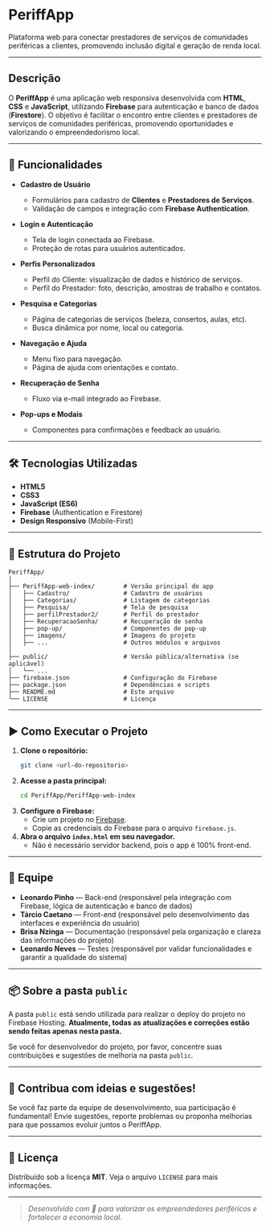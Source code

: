 # PeriffApp

Plataforma web para conectar prestadores de serviços de comunidades periféricas a clientes, promovendo inclusão digital e geração de renda local.

---

## Descrição

O **PeriffApp** é uma aplicação web responsiva desenvolvida com **HTML**, **CSS** e **JavaScript**, utilizando **Firebase** para autenticação e banco de dados (**Firestore**). O objetivo é facilitar o encontro entre clientes e prestadores de serviços de comunidades periféricas, promovendo oportunidades e valorizando o empreendedorismo local.

---

## 🚀 Funcionalidades

- **Cadastro de Usuário**
  - Formulários para cadastro de **Clientes** e **Prestadores de Serviços**.
  - Validação de campos e integração com **Firebase Authentication**.

- **Login e Autenticação**
  - Tela de login conectada ao Firebase.
  - Proteção de rotas para usuários autenticados.

- **Perfis Personalizados**
  - Perfil do Cliente: visualização de dados e histórico de serviços.
  - Perfil do Prestador: foto, descrição, amostras de trabalho e contatos.

- **Pesquisa e Categorias**
  - Página de categorias de serviços (beleza, consertos, aulas, etc).
  - Busca dinâmica por nome, local ou categoria.

- **Navegação e Ajuda**
  - Menu fixo para navegação.
  - Página de ajuda com orientações e contato.

- **Recuperação de Senha**
  - Fluxo via e-mail integrado ao Firebase.

- **Pop-ups e Modais**
  - Componentes para confirmações e feedback ao usuário.

---

## 🛠️ Tecnologias Utilizadas

- **HTML5**
- **CSS3**
- **JavaScript (ES6)**
- **Firebase** (Authentication e Firestore)
- **Design Responsivo** (Mobile-First)

---

## 📁 Estrutura do Projeto

```
PeriffApp/
│
├── PeriffApp-web-index/        # Versão principal do app
│   ├── Cadastro/               # Cadastro de usuários
│   ├── Categorias/             # Listagem de categorias
│   ├── Pesquisa/               # Tela de pesquisa
│   ├── perfilPrestador2/       # Perfil do prestador
│   ├── RecuperacaoSenha/       # Recuperação de senha
│   ├── pop-up/                 # Componentes de pop-up
│   ├── imagens/                # Imagens do projeto
│   ├── ...                     # Outros módulos e arquivos
│
├── public/                     # Versão pública/alternativa (se aplicável)
│   └── ...
├── firebase.json               # Configuração do Firebase
├── package.json                # Dependências e scripts
├── README.md                   # Este arquivo
└── LICENSE                     # Licença
```

---

## ▶️ Como Executar o Projeto

1. **Clone o repositório:**
   ```bash
   git clone <url-do-repositorio>
   ```
2. **Acesse a pasta principal:**
   ```bash
   cd PeriffApp/PeriffApp-web-index
   ```
3. **Configure o Firebase:**
   - Crie um projeto no [Firebase](https://firebase.google.com/).
   - Copie as credenciais do Firebase para o arquivo `firebase.js`.
4. **Abra o arquivo `index.html` em seu navegador.**
   - Não é necessário servidor backend, pois o app é 100% front-end.

---

## 👥 Equipe

- **Leonardo Pinho** — Back-end (responsável pela integração com Firebase, lógica de autenticação e banco de dados)
- **Tárcio Caetano** — Front-end (responsável pelo desenvolvimento das interfaces e experiência do usuário)
- **Brisa Nzinga** — Documentação (responsável pela organização e clareza das informações do projeto)
- **Leonardo Neves** — Testes (responsável por validar funcionalidades e garantir a qualidade do sistema)

---

## 📦 Sobre a pasta `public`

A pasta `public` está sendo utilizada para realizar o deploy do projeto no Firebase Hosting. **Atualmente, todas as atualizações e correções estão sendo feitas apenas nesta pasta.**

Se você for desenvolvedor do projeto, por favor, concentre suas contribuições e sugestões de melhoria na pasta `public`.

---

## 🤝 Contribua com ideias e sugestões!

Se você faz parte da equipe de desenvolvimento, sua participação é fundamental! Envie sugestões, reporte problemas ou proponha melhorias para que possamos evoluir juntos o PeriffApp.

---

## 📄 Licença

Distribuído sob a licença **MIT**. Veja o arquivo `LICENSE` para mais informações.

---

> *Desenvolvido com 💜 para valorizar os empreendedores periféricos e fortalecer a economia local.*